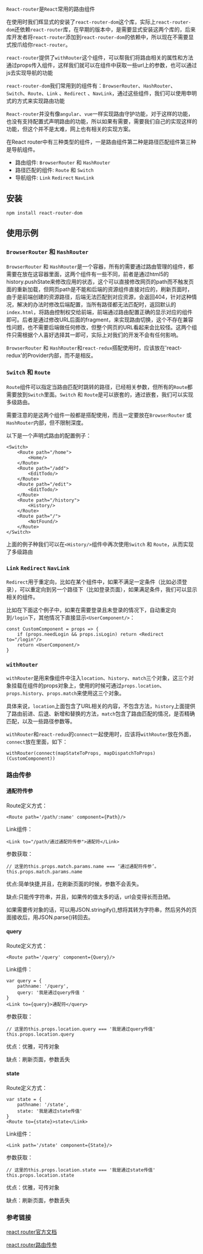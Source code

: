 `React-router`是`React`常用的路由组件

在使用时我们辉显式的安装了`react-router-dom`这个库，实际上`react-router-dom`还依赖`react-router`库，在早期的版本中，是需要显式安装这两个库的，后来库开发者将`react-router`添加到`react-router-dom`的依赖中，所以现在不需要显式按爪给你`react-router`。

`react-router`提供了`withRouter`这个组件，可以帮我们将路由相关的属性和方法通过props传入组件，这样我们就可以在组件中获取一些url上的参数，也可以通过js去实现导航的功能

`react-router-dom`我们常用到的组件有：`BrowserRouter`、`HashRouter`、`Switch`、`Route`、`Link` 、`Redirect` 、`NavLink`，通过这些组件，我们可以使用申明式的方式来实现路由功能

`React-router`并没有像`angular`、`vue`一样实现路由守护功能，对于这样的功能，也没有支持配置式声明路由的功能，所以如果有需要，需要我们自己的实现这样的功能，但这个并不是太难，网上也有相关的实现方案。

在React router中有三种类型的组件，一是路由组件第二种是路径匹配组件第三种是导航组件。

+ 路由组件: `BrowserRouter` 和 `HashRouter`
+ 路径匹配的组件: `Route` 和 `Switch`
+ 导航组件: `Link` `Redirect` `NavLink`

## 安装
<pre><code>npm install react-router-dom</code></pre>

## 使用示例
### `BrowserRouter` 和 `HashRouter`
`BrowserRouter` 和 `HashRouter`是一个容器，所有的需要通过路由管理的组件，都需要在放在这容器里面，这两个组件有一些不同，前者是通过html5的history.pushState来修改应用的状态，这个可以直接修改网页的path而不触发页面的重新加载，但网页path是不能和后端的资源组件直接对应的，刷新页面时，由于是前端创建的资源路径，后端无法匹配到对应资源，会返回404，针对这种情况，解决的办法时修改后端配置，当所有路径都无法匹配时，返回默认的`index.html`，将路由控制权交给前端，前端通过路由配置正确的显示对应的组件即可。后者是通过修改URL后面的fragment，来实现路由切换，这个不存在兼容性问题，也不需要后端做任何修改，但整个网页的URL看起来会比较怪。这两个组件只需根据个人喜好选择其一即可，实际上对我们的开发不会有任何影响。

`BrowserRouter` 和 `HashRouter`和`react-redux`搭配使用时，应该放在'react-redux'的Provider内部，而不是相反。

### `Switch` 和 `Route`
`Route`组件可以指定当路由匹配时跳转的路径，已经相关参数，但所有的`Route`都需要放到`Switch`里面。`Switch` 和 `Route`是可以嵌套的，通过嵌套，我们可以实现多级路由。

需要注意的是这两个组件一般都是搭配使用，而且一定要放在`BrowserRouter` 或 `HashRouter`内部，但不限制深度。

以下是一个声明式路由的配置例子：
<pre><code>&lt;Switch&gt;
    &lt;Route path="/home"&gt;
        &lt;Home/&gt;
    &lt;/Route&gt;
    &lt;Route path="/add"&gt;
        &lt;EditTodo/&gt;
    &lt;/Route&gt;
    &lt;Route path="/edit"&gt;
        &lt;EditTodo/&gt;
    &lt;/Route&gt;
    &lt;Route path="/history"&gt;
        &lt;History/&gt;
    &lt;/Route&gt;
    &lt;Route path="/"&gt;
        &lt;NotFound/&gt;
    &lt;/Route&gt;
&lt;/Switch&gt;
</code></pre>

上面的例子种我们可以在`<History/>`组件中再次使用`Switch` 和 `Route`，从而实现了多级路由

### `Link` `Redirect` `NavLink`
`Redirect`用于重定向，比如在某个组件中，如果不满足一定条件（比如必须登录），可以重定向到另一个路径下（比如登录页面），如果满足条件，我们可以显示相关的组件。

比如在下面这个例子中，如果在需要登录且未登录的情况下，自动重定向到`/login`下，其他情况下直接显示`<UserComponent/>`：
<pre><code>const CustomComponent = props => {
    if (props.needLogin && props.isLogin) return &lt;Redirect to="/login"/&gt;
    return &lt;UserComponent/&gt;
}
</code></pre>

### `withRouter`
`withRouter`是用来像组件中注入`location`、`history`、`match`三个对象，这三个对象挂载在组件的props对象上，使用的时候可通过`props.location`、`props.history`、`props.match`来使用这三个对象。

具体来说，`location`上面包含了URL相关的内容，不包含方法，`history`上面提供了路由前进、后退、新增和替换的方法，`match`包含了路由匹配的情况，是否精确匹配，以及一些路径参数等。

`withRouter`和`react-redux`的`connect`一起使用时，应该将`withRouter`放在外面，`connect`放在里面，如下：
<pre><code>withRouter(connect(mapStateToProps, mapDispatchToProps)(CustomComponent))</code></pre>

### 路由传参
#### 通配符传参
Route定义方式：
<pre><code>&lt;Route path='/path/:name' component={Path}/&gt;</code></pre>
Link组件：
<pre><code>&lt;Link to="/path/通过通配符传参"&gt;通配符&lt;/Link&gt;</code></pre>
参数获取：
<pre><code>// 这里的this.props.match.params.name === ‘通过通配符传参’。
this.props.match.params.name</code></pre>
优点:简单快捷,并且，在刷新页面的时候，参数不会丢失。

缺点:只能传字符串，并且，如果传的值太多的话，url会变得长而丑陋。

如果需要传对象的话，可以用JSON.stringify(),想将其转为字符串，然后另外的页面接收后，用JSON.parse()转回去。

#### query
Route定义方式：
<pre><code>&lt;Route path='/query' component={Query}/&gt;</code></pre>
Link组件：
<pre><code>var query = {
    pathname: '/query',
    query: '我是通过query传值 '
}
&lt;Link to={query}&gt;通配符&lt;/query&gt;</code></pre>
参数获取：
<pre><code>// 这里的this.props.location.query === '我是通过query传值'
this.props.location.query</code></pre>

优点：优雅，可传对象

缺点：刷新页面，参数丢失

#### state
Route定义方式：
<pre><code>var state = {
    pathname: '/state',
    state: '我是通过state传值'
}
&lt;Route to={state}&gt;state&lt;/Link&gt;</code></pre>
Link组件：
<pre><code>&lt;Link path='/state' component={State}/&gt;</code></pre>
参数获取：
<pre><code>// 这里的this.props.location.state === '我是通过state传值'
this.props.location.state</code></pre>

优点：优雅，可传对象

缺点：刷新页面，参数丢失

### 参考链接
[react router官方文档](https://reacttraining.com/react-router/web/guides/quick-start)

[react router路由传参](https://www.cnblogs.com/yky-iris/p/9161907.html)